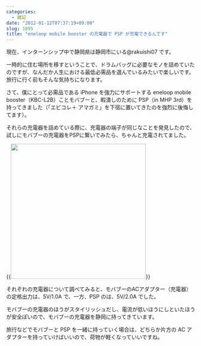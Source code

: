 ```yaml
---
categories:
  - 雑記
date: "2012-01-12T07:37:19+09:00"
slug: 1895
title: "eneloop mobile booster の充電器で PSP が充電できるんです"
---
```


現在、インターンシップ中で静岡県は静岡市にいる@rakuishi07 です。

一時的に住む場所を移すということで、ドラムバッグに必要なモノを詰めていたのですが、なんだか人生における最低必需品を選んでいるみたいで楽しいです。旅行に行く前もそんな気持ちになります。

さて、僕にとって必需品である iPhone を強力にサポートする eneloop mobile booster（KBC-L2B）ことモバブーと、暇潰しのために PSP（in MHP 3rd）を持ってきました（「エビコレ＋ アマガミ」を下宿に置いてきたのを強烈に後悔してます）。

それらの充電器を詰めている際に、充電器の端子が同じなことを発見したので、試しにモバブーの充電器をPSPに繋いでみたら、ちゃんと充電されてました。

{{<img alt="" src="/images/2012/01/1895_1.jpg" width="360" height="360">}}

それぞれの充電器について調べてみると、モバブーのACアダプター（充電器）の定格出力は、5V/1.0A で、一方、PSP のは、5V/2.0A でした。

モバブーの充電器のほうがスタイリッシュだし、電流が低いほうにしといたほうが安全ぽいので、モバブーの充電器を静岡に持ってきています。

旅行などでモバブーと PSP を一緒に持っていく場合は、どちらか片方の AC アダプターを持っていけばいいので、荷物が軽くなっていいですね。
